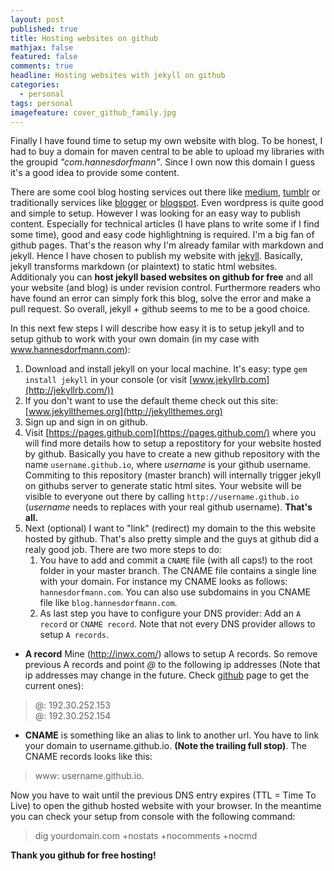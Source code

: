 ```yaml
---
layout: post
published: true
title: Hosting websites on github
mathjax: false
featured: false
comments: true
headline: Hosting websites with jekyll on github
categories:
  - personal
tags: personal
imagefeature: cover_github_family.jpg
---
```


Finally I have found time to setup my own website with blog. To be honest, I had to buy a domain for maven central to be able to upload my libraries with the groupid _"com.hannesdorfmann"_. Since I own now this domain I guess it's a good idea to provide some content.

There are some cool blog hosting services out there like [medium](http://www.medium.com), [tumblr](http://www.tumblr.com) or traditionally services like [blogger](www.blogger.com) or [blogspot](www.blogspot.com). Even wordpress is quite good and simple to setup. However I was looking for an easy way to publish content. Especially for technical articles (I have plans to write some if I find some time),  good and easy code highlightning is required. I'm a big fan of github pages. That's the reason why I'm already familar with markdown and jekyll. Hence I have chosen to publish my website with [jekyll](http://jekyllrb.com). Basically, jekyll transforms markdown (or plaintext) to static html websites. Additionaly you can **host jekyll based websites on github for free** and all your website (and blog) is under revision control. Furthermore readers who have found an error can simply fork this blog, solve the error and make a pull request. So overall, jekyll + github seems to me to be a good choice.

In this next few steps I will describe how easy it is to setup jekyll and to setup github to work with your own domain (in my case with www.hannesdorfmann.com):

1. Download and install jekyll on your local machine. It's easy: type `gem install jekyll` in your console (or visit [www.jekyllrb.com](http://jekyllrb.com/))
2. If you don't want to use the default theme check out this site: [www.jekyllthemes.org](http://jekyllthemes.org)
3. Sign up and sign in on github.
4. Visit [https://pages.github.com](https://pages.github.com/) where you will find more details how to setup a repostitory for your website hosted by github. Basically you have to create a new github repository with the name `username.github.io`, where _username_ is your github username. Commiting to this repository (master branch) will internally trigger jekyll on githubs server to generate static html sites. Your website will be visible to everyone out there by calling `http://username.github.io` (_username_ needs to replaces with your real github username). **That's all.**
5. Next (optional) I want to "link" (redirect) my domain to the this website hosted by github. That's also pretty simple and the guys at github did a realy good job. There are two more steps to do:
   1. You have to add and commit a `CNAME` file (with all caps!) to the root folder in your master branch. The CNAME file contains a single line with your domain. For instance my CNAME looks as follows:
`hannesdorfmann.com`. You can also use subdomains in you CNAME file like `blog.hannesdorfmann.com`.
   2. As last step you have to configure your DNS provider: Add an `A record` or `CNAME record`. Note that not every DNS provider allows to setup `A records`.


- **A record** Mine (http://inwx.com/) allows to setup A records. So remove previous A records and point _@_ to the following ip addresses (Note that ip addresses may change in the future. Check [github](https://help.github.com/articles/tips-for-configuring-an-a-record-with-your-dns-provider) page to get the current ones):

> @: 192.30.252.153 <br/>
> @: 192.30.252.154

- **CNAME** is something like an alias to link to another url. You have to link your domain to username.github.io. **(Note the trailing full stop)**. The CNAME records looks like this:

> www: username.github.io.

Now you have to wait until the previous DNS entry expires (TTL = Time To Live) to open the github hosted website with your browser. In the meantime you can check your setup from console with the following command:

> dig yourdomain.com +nostats +nocomments +nocmd

**Thank you github for free hosting!**
